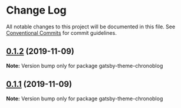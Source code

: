 # Change Log

All notable changes to this project will be documented in this file.
See [Conventional Commits](https://conventionalcommits.org) for commit guidelines.

## [0.1.2](https://github.com/ganevru/gatsby-theme-chronoblog/compare/gatsby-theme-chronoblog@0.1.1...gatsby-theme-chronoblog@0.1.2) (2019-11-09)

**Note:** Version bump only for package gatsby-theme-chronoblog





## [0.1.1](https://github.com/ganevru/gatsby-theme-chronoblog/compare/gatsby-theme-chronoblog@0.0.12...gatsby-theme-chronoblog@0.1.1) (2019-11-09)

**Note:** Version bump only for package gatsby-theme-chronoblog
